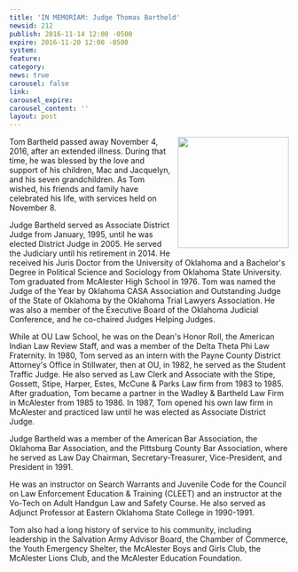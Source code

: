 ```yaml
---
title: 'IN MEMORIAM: Judge Thomas Bartheld'
newsid: 212
publish: 2016-11-14 12:00 -0500
expire: 2016-11-20 12:00 -0500
system: 
feature: 
category: 
news: true
carousel: false
link: 
carousel_expire: 
carousel_content: ''
layout: post
---
```

<img src="http://www.oscn.net/images/news/judge-bartheld.jpg" alt="" style="float: right; margin: 0 0 8px 8px; width: 200px;"/>
<p>Tom Bartheld passed away November 4, 2016, after an extended illness. During that time, he was blessed by the love and support of his children, Mac and Jacquelyn, and his seven grandchildren.  As Tom wished, his friends and family have celebrated his life, with services held on November 8.</p>
<p>Judge Bartheld served as Associate District Judge from January, 1995, until he was elected District Judge in 2005. He served the Judiciary until his retirement in 2014. He received his Juris Doctor from the University of Oklahoma and a Bachelor's Degree in Political Science and Sociology from Oklahoma State University. Tom graduated from McAlester High School in 1976. Tom was named the Judge of the Year by Oklahoma CASA Association and Outstanding Judge of the State of Oklahoma by the Oklahoma Trial Lawyers Association. He was also a member of the Executive Board of the Oklahoma Judicial Conference, and he co-chaired Judges Helping Judges.</p>
<p>While at OU Law School, he was on the Dean's Honor Roll, the American Indian Law Review Staff, and was a member of the Delta Theta Phi Law Fraternity. In 1980, Tom served as an intern with the Payne County District Attorney's Office in Stillwater, then at OU, in 1982, he served as the Student Traffic Judge. He also served as Law Clerk and Associate with the Stipe, Gossett, Stipe, Harper, Estes, McCune &amp; Parks Law firm from 1983 to 1985. After graduation, Tom became a partner in the Wadley &amp; Bartheld Law Firm in McAlester from 1985 to 1986. In 1987, Tom opened his own law firm in McAlester and practiced law until he was elected as Associate District Judge. </p>
<p>Judge Bartheld was a member of the American Bar Association, the Oklahoma Bar Association, and the Pittsburg County Bar Association, where he served as Law Day Chairman, Secretary-Treasurer, Vice-President, and President in 1991. </p>
<p>He was an instructor on Search Warrants and Juvenile Code for the Council on Law Enforcement Education &amp; Training (CLEET) and an instructor at the Vo-Tech on Adult Handgun Law and Safety Course. He also served as Adjunct Professor at Eastern Oklahoma State College in 1990-1991. </p>
<p>Tom also had a long history of service to his community, including leadership in the Salvation Army Advisor Board, the Chamber of Commerce, the Youth Emergency Shelter, the McAlester Boys and Girls Club, the McAlester Lions Club, and the McAlester Education Foundation.</p>